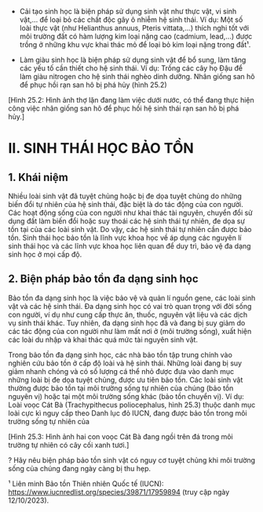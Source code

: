 - Cải tạo sinh học là biện pháp sử dụng sinh vật như thực vật, vi sinh vật,... để loại bỏ các chất độc gây ô nhiễm hệ sinh thái. Ví dụ: Một số loài thực vật (như Helianthus annuus, Pteris vittata,...) thích nghi tốt với môi trường đất có hàm lượng kim loại nặng cao (cadmium, lead,...) được trồng ở những khu vực khai thác mỏ để loại bỏ kim loại nặng trong đất¹.

- Làm giàu sinh học là biện pháp sử dụng sinh vật để bổ sung, làm tăng các yếu tố cần thiết cho hệ sinh thái. Ví dụ: Trồng các cây họ Đậu để làm giàu nitrogen cho hệ sinh thái nghèo dinh dưỡng. Nhân giống san hô để phục hồi rạn san hô bị phá hủy (hình 25.2)

[Hình 25.2: Hình ảnh thợ lặn đang làm việc dưới nước, có thể đang thực hiện công việc nhân giống san hô để phục hồi hệ sinh thái rạn san hô bị phá hủy.]

# II. SINH THÁI HỌC BẢO TỒN

## 1. Khái niệm

Nhiều loài sinh vật đã tuyệt chủng hoặc bị đe dọa tuyệt chủng do những biến đổi tự nhiên của hệ sinh thái, đặc biệt là do tác động của con người. Các hoạt động sống của con người như khai thác tài nguyên, chuyển đổi sử dụng đất làm biến đổi hoặc suy thoái các hệ sinh thái tự nhiên, đe dọa sự tồn tại của các loài sinh vật. Do vậy, các hệ sinh thái tự nhiên cần được bảo tồn. Sinh thái học bảo tồn là lĩnh vực khoa học về áp dụng các nguyên lí sinh thái học và các lĩnh vực khoa học liên quan để duy trì, bảo vệ đa dạng sinh học ở mọi cấp độ.

## 2. Biện pháp bảo tồn đa dạng sinh học

Bảo tồn đa dạng sinh học là việc bảo vệ và quản lí nguồn gene, các loài sinh vật và các hệ sinh thái. Đa dạng sinh học có vai trò quan trọng với đời sống con người, ví dụ như cung cấp thực ăn, thuốc, nguyên vật liệu và các dịch vụ sinh thái khác. Tuy nhiên, đa dạng sinh học đã và đang bị suy giảm do các tác động của con người như làm mất nơi ở (môi trường sống), xuất hiện các loài du nhập và khai thác quá mức tài nguyên sinh vật.

Trong bảo tồn đa dạng sinh học, các nhà bảo tồn tập trung chính vào nghiên cứu bảo tồn ở cấp độ loài và hệ sinh thái. Những loài đang bị suy giảm nhanh chóng và có số lượng cá thể nhỏ được đưa vào danh mục những loài bị đe dọa tuyệt chủng, được ưu tiên bảo tồn. Các loài sinh vật thường được bảo tồn tại môi trường sống tự nhiên của chúng (bảo tồn nguyên vị) hoặc tại một môi trường sống khác (bảo tồn chuyển vị). Ví dụ: Loài voọc Cát Bà (Trachypithecus poliocephalus, hình 25.3) thuộc danh mục loài cực kì nguy cấp theo Danh lục đỏ IUCN, đang được bảo tồn trong môi trường sống tự nhiên của

[Hình 25.3: Hình ảnh hai con voọc Cát Bà đang ngồi trên đá trong môi trường tự nhiên có cây cối xanh tươi.]

? Hãy nêu biện pháp bảo tồn sinh vật có nguy cơ tuyệt chủng khi môi trường sống của chúng đang ngày càng bị thu hẹp.

¹ Liên minh Bảo tồn Thiên nhiên Quốc tế (IUCN): https://www.iucnredlist.org/species/39871/17959894 (truy cập ngày 12/10/2023).